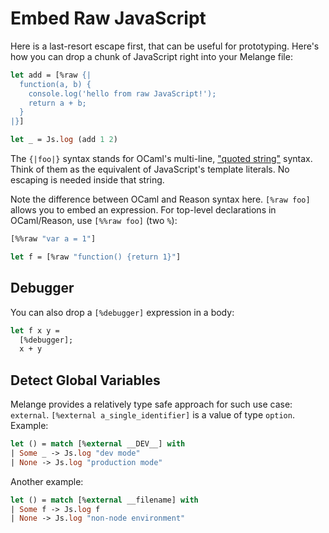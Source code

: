 <h1 data-nav-order="320">Embed Raw JavaScript</h1>

Here is a last-resort escape first, that can be useful for prototyping. Here's how you can drop a chunk of JavaScript right into your Melange file:

```ocaml
let add = [%raw {|
  function(a, b) {
    console.log('hello from raw JavaScript!');
    return a + b;
  }
|}]

let _ = Js.log (add 1 2)
```

The `{|foo|}` syntax stands for OCaml's multi-line, ["quoted string"](https://ocaml.org/manual/lex.html#quoted-string-id) syntax. Think of them as the equivalent of JavaScript's template literals. No escaping is needed inside that string.

Note the difference between OCaml and Reason syntax here. `[%raw foo]` allows you to embed an expression. For top-level declarations in OCaml/Reason, use `[%%raw foo]` (two `%`):

```ocaml
[%%raw "var a = 1"]

let f = [%raw "function() {return 1}"]
```

<!-- TODO: add explaination about extension syntax  -->
<!-- TODO: add reason counter part -->

## Debugger

You can also drop a `[%debugger]` expression in a body:

```ocaml
let f x y =
  [%debugger];
  x + y
```

## Detect Global Variables

Melange provides a relatively type safe approach for such use case: `external`. `[%external a_single_identifier]` is a value of type `option`. Example:

```ocaml
let () = match [%external __DEV__] with
| Some _ -> Js.log "dev mode"
| None -> Js.log "production mode"
```
<!-- TODO: change it to `= None` which is more idiomatic -->

Another example:

```ocaml
let () = match [%external __filename] with
| Some f -> Js.log f
| None -> Js.log "non-node environment"
```
